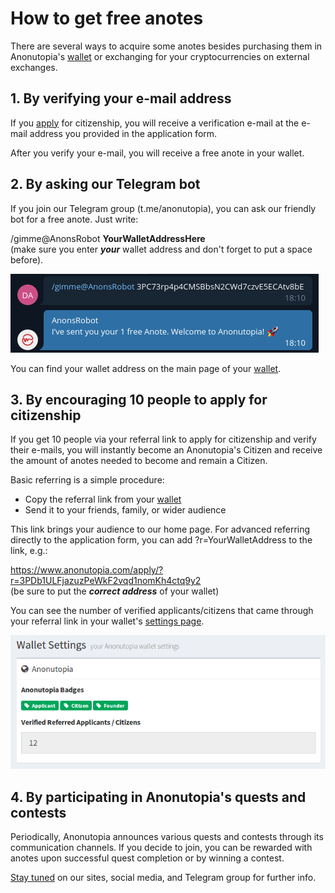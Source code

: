 # How to get free anotes

There are several ways to acquire some anotes besides purchasing them in Anonutopia's [wallet](https://wallet.anonutopia.com) or exchanging for your cryptocurrencies on external exchanges. 


## 1. By verifying your e-mail address

If you [apply](https://www.anonutopia.com/apply/) for citizenship, you will receive a verification e-mail at the e-mail address you provided in the application form.

After you verify your e-mail, you will receive a free anote in your wallet. 


## 2. By asking our Telegram bot

If you join our Telegram group (t.me/anonutopia), you can ask our friendly bot for a free anote. Just write:

/gimme@AnonsRobot **YourWalletAddressHere**<br/>(make sure you enter _**your**_ wallet address and don't forget to put a space before).

![Anonutopia - Telegram Bot](https://github.com/anonutopia/docs.anonutopia.com/blob/master/files/get-free-anotes/telegram.png)

You can find your wallet address on the main page of your [wallet](https://wallet.anonutopia.com).


## 3. By encouraging 10 people to apply for citizenship

If you get 10 people via your referral link to apply for citizenship and verify their e-mails, you will instantly become an Anonutopia's Citizen and receive the amount of anotes needed to become and remain a Citizen.

Basic referring is a simple procedure:

 * Copy the referral link from your [wallet](https://wallet.anonutopia.com/profit/) 
 * Send it to your friends, family, or wider audience

This link brings your audience to our home page. For advanced referring directly to the application form, you can add ?r=YourWalletAddress to the link, e.g.:

   https://www.anonutopia.com/apply/?r=3PDb1ULFjazuzPeWkF2vqd1nomKh4ctq9y2<br/>(be sure to put the _**correct address**_ of your wallet)

You can see the number of verified applicants/citizens that came through your referral link in your wallet's [settings page](https://wallet.anonutopia.com/settings/).

![Anonutopia Wallet - Settings](https://github.com/anonutopia/docs.anonutopia.com/blob/master/files/use-wallet/settings.png)        


## 4. By participating in Anonutopia's quests and contests 

Periodically, Anonutopia announces various quests and contests through its communication channels. If you decide to join, you can be rewarded with anotes upon successful quest completion or by winning a contest.

[Stay tuned](https://www.anonutopia.com/contact/) on our sites, social media, and Telegram group for further info.   
